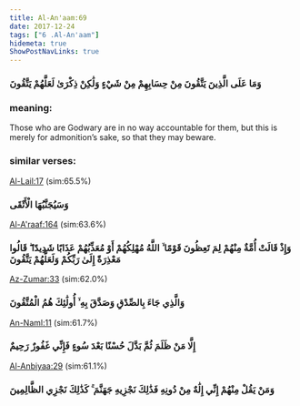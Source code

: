 ```yaml
---
title: Al-An'aam:69
date: 2017-12-24
tags: ["6 .Al-An'aam"]
hidemeta: true 
ShowPostNavLinks: true 
---
```

### وَمَا عَلَى الَّذِينَ يَتَّقُونَ مِنْ حِسَابِهِمْ مِنْ شَيْءٍ وَلَٰكِنْ ذِكْرَىٰ لَعَلَّهُمْ يَتَّقُونَ
### meaning: 
Those who are Godwary are in no way accountable for them, but this is merely for admonition’s sake, so that they may beware.
### similar verses: 

[Al-Lail:17](/92/17) (sim:65.5%)

### وَسَيُجَنَّبُهَا الْأَتْقَى

[Al-A'raaf:164](/7/164) (sim:63.6%)

### وَإِذْ قَالَتْ أُمَّةٌ مِنْهُمْ لِمَ تَعِظُونَ قَوْمًا ۙ اللَّهُ مُهْلِكُهُمْ أَوْ مُعَذِّبُهُمْ عَذَابًا شَدِيدًا ۖ قَالُوا مَعْذِرَةً إِلَىٰ رَبِّكُمْ وَلَعَلَّهُمْ يَتَّقُونَ

[Az-Zumar:33](/39/33) (sim:62.0%)

### وَالَّذِي جَاءَ بِالصِّدْقِ وَصَدَّقَ بِهِ ۙ أُولَٰئِكَ هُمُ الْمُتَّقُونَ

[An-Naml:11](/27/11) (sim:61.7%)

### إِلَّا مَنْ ظَلَمَ ثُمَّ بَدَّلَ حُسْنًا بَعْدَ سُوءٍ فَإِنِّي غَفُورٌ رَحِيمٌ

[Al-Anbiyaa:29](/21/29) (sim:61.1%)

### وَمَنْ يَقُلْ مِنْهُمْ إِنِّي إِلَٰهٌ مِنْ دُونِهِ فَذَٰلِكَ نَجْزِيهِ جَهَنَّمَ ۚ كَذَٰلِكَ نَجْزِي الظَّالِمِينَ

